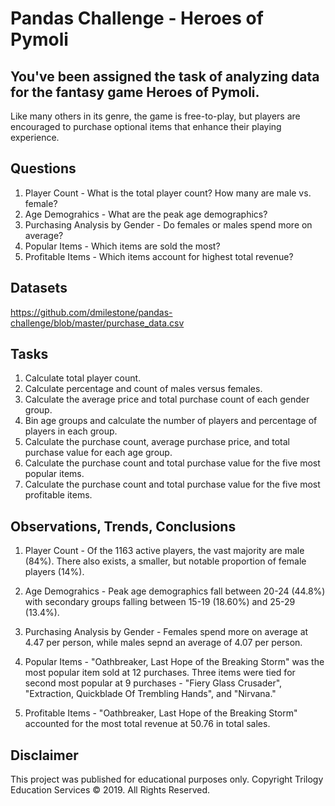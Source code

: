 # Pandas Challenge - Heroes of Pymoli

## You've been assigned the task of analyzing  data for the fantasy game Heroes of Pymoli.
Like many others in its genre, the game is free-to-play, but players are encouraged to purchase optional items that enhance their playing experience. 

## Questions
1. Player Count - What is the total player count? How many are male vs. female?
2. Age Demograhics - What are the peak age demographics? 
3. Purchasing Analysis by Gender - Do females or males spend more on average? 
4. Popular Items - Which items are sold the most?
5. Profitable Items - Which items account for highest total revenue?

## Datasets
https://github.com/dmilestone/pandas-challenge/blob/master/purchase_data.csv

## Tasks
1. Calculate total player count.
2. Calculate percentage and count of males versus females. 
3. Calculate the average price and total purchase count of each gender group.
4. Bin age groups and calculate the number of players and percentage of players in each group.
5. Calculate the purchase count, average purchase price, and total purchase value for each age group.
6. Calculate the purchase count and total purchase value for the five most popular items. 
7. Calculate the purchase count and total purchase value for the five most profitable items. 


## Observations, Trends, Conclusions

1. Player Count - Of the 1163 active players, the vast majority are male (84%). There also exists, a smaller, but notable proportion of female players (14%).

2. Age Demograhics -  Peak age demographics fall between 20-24 (44.8%) with secondary groups falling between 15-19 (18.60%) and 25-29 (13.4%).

3. Purchasing Analysis by Gender - Females spend more on average at 4.47 per person, while males sepnd an average of 4.07 per person. 

4. Popular Items - "Oathbreaker, Last Hope of the Breaking Storm" was the most popular item sold at 12 purchases. Three items were tied for second most popular at 9 purchases - "Fiery Glass Crusader", "Extraction, Quickblade Of Trembling Hands", and "Nirvana." 

5. Profitable Items - "Oathbreaker, Last Hope of the Breaking Storm" accounted for the most total revenue at 50.76 in total sales. 

## Disclaimer
This project was published for educational purposes only. 
Copyright
Trilogy Education Services © 2019. All Rights Reserved.
